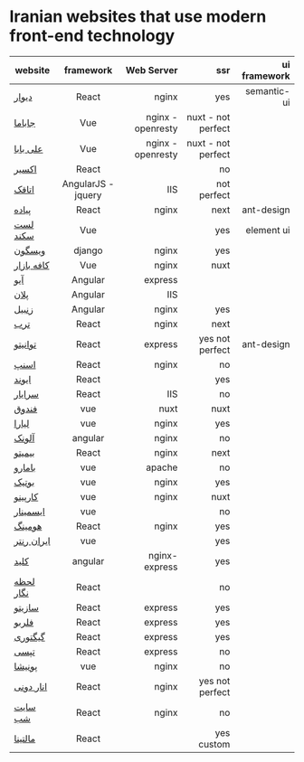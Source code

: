 #  Iranian websites that use modern front-end technology

|website  |      framework      |  Web Server |ssr|ui framework|
|----------|:-------------:|------:|------:|-----:|
|[دیوار](https://divar.ir/)| React|nginx|yes|semantic-ui|
| [جاباما](https://www.jabama.com) |  Vue |nginx - openresty |nuxt - not perfect||
| [علی بابا](https://www.alibaba.ir) |  Vue |nginx - openresty |nuxt - not perfect||
|[اکسیر](https://exir.io)|React||no||
|[اتاقک](https://www.otaghak.com)| AngularJS - jquery | IIS |not perfect||
|[پیاده](https://peeyade.com/)|React|nginx|next|ant-design|
|[لست سکند](https://lastsecond.ir/)| Vue||yes|element ui|
|[ویسگون](http://wisgoon.com/)|django|nginx|yes||
|[کافه بازار](https://cafebazaar.ir/)| Vue|nginx |nuxt||
|[آیو](http://www.aionet.ir/)|Angular|express|||
|[پلان](http://plan.ir/)|Angular|IIS|||
|[زنبیل](https://www.zanbil.ir)|َAngular|nginx|yes||
|[ترب](https://torob.com/)|React|nginx|next||
|[توانیتو](https://tavanito.com/)|React|express|yes not perfect |ant-design|
|[اسنپ](https://snapp.ir)|React|nginx|no||
|[ایوند](https://snapp.ir)|React||yes||
|[سرایار](https://sarayar.com/)|React|IIS|no||
|[فندوق](https://fandogh.cloud/)|vue|nuxt|nuxt||
|[لیارا](https://liara.ir/)|vue|nginx|yes||
|[آلونک](https://alounak.com/)|angular|nginx|no||
|[بیمیتو](https://bimito.com/)|React|nginx|next||
|[بامارو](https://bamaro.ir/)|vue|apache|no||
|[بوتیک](https://botick.com/)|vue|nginx|yes||
|[کارپینو](https://www.carpino.ir/)|vue|nginx|nuxt||
|[ایسمینار](https://eseminar.tv/)|vue||no||
|[هومینگ](https://homing.ir/)|React|nginx|yes||
|[ایران رنتر](https://iranrenter.com/)|vue||yes||
|[کلید](https://kilid.com/)|angular|nginx-express|yes||
|[لحظه نگار](https://lahzenegar.com/)|React||no||
|[سازیتو](https://sazito.com/)|React|express|yes||
|[فلربو](https://flerbo.ir/)|React|express|yes||
|[گیگتوری](https://geektori.ir/)|React|express|yes||
|[تپسی](https://app.tap30.org/)|React|express|no||
|[پونیشا](ponisha.ir)|vue|nginx|no||
|[انار دونی](https://anardoni.com)|React|nginx|yes not perfect||
|[سایت شب](https://shab.ir)|React|nginx|no||
|[مالتینا](https://malltina.com/)|React||yes custom||

